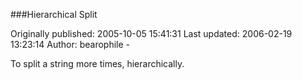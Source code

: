 ###Hierarchical Split

Originally published: 2005-10-05 15:41:31
Last updated: 2006-02-19 13:23:14
Author: bearophile -

To split a string more times, hierarchically.